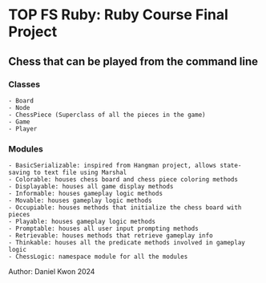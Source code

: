 # TOP FS Ruby: Ruby Course Final Project

## Chess that can be played from the command line

### Classes
    - Board
    - Node
    - ChessPiece (Superclass of all the pieces in the game)
    - Game
    - Player

### Modules
    - BasicSerializable: inspired from Hangman project, allows state-saving to text file using Marshal
    - Colorable: houses chess board and chess piece coloring methods
    - Displayable: houses all game display methods
    - Informable: houses gameplay logic methods
    - Movable: houses gameplay logic methods
    - Occupiable: houses methods that initialize the chess board with pieces
    - Playable: houses gameplay logic methods
    - Promptable: houses all user input prompting methods
    - Retrievable: houses methods that retrieve gameplay info
    - Thinkable: houses all the predicate methods involved in gameplay logic
    - ChessLogic: namespace module for all the modules
    

Author: Daniel Kwon 2024
